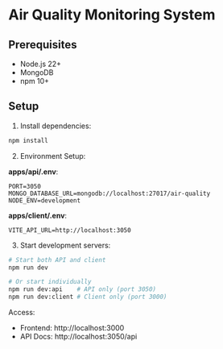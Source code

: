 # Air Quality Monitoring System

## Prerequisites

- Node.js 22+
- MongoDB
- npm 10+

## Setup

1. Install dependencies:
```bash
npm install
```

2. Environment Setup:

**apps/api/.env**:
```
PORT=3050
MONGO_DATABASE_URL=mongodb://localhost:27017/air-quality
NODE_ENV=development
```

**apps/client/.env**:
```
VITE_API_URL=http://localhost:3050
```

3. Start development servers:
```bash
# Start both API and client
npm run dev

# Or start individually
npm run dev:api    # API only (port 3050)
npm run dev:client # Client only (port 3000)
```

Access:
- Frontend: http://localhost:3000
- API Docs: http://localhost:3050/api
